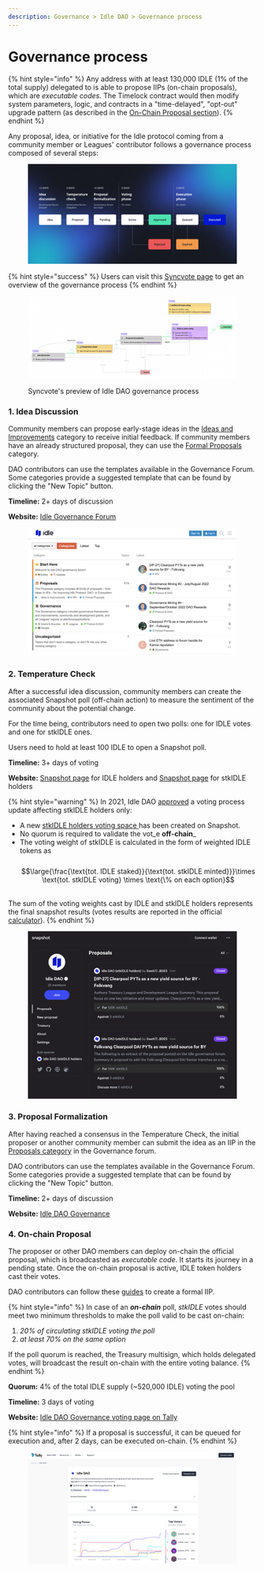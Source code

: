```yaml
---
description: Governance > Idle DAO > Governance process
---
```


# Governance process

{% hint style="info" %}
Any address with at least 130,000 IDLE (1% of the total supply) delegated to is able to propose IIPs (on-chain proposals), which are _executable codes._ The Timelock contract would then modify system parameters, logic, and contracts in a "time-delayed", "opt-out" upgrade pattern (as described in the [On-Chain Proposal section](./#4.-on-chain-proposal)).
{% endhint %}

Any proposal, idea, or initiative for the Idle protocol coming from a community member or Leagues' contributor follows a governance process composed of several steps:

<figure><img src="../../../.gitbook/assets/Governance process.png" alt=""><figcaption></figcaption></figure>

{% hint style="success" %}
Users can visit this [Syncvote page](https://app.syncvote.com/public/idle-governance-process-229/idle-dao-governance-process-300/320) to get an overview of the governance process
{% endhint %}

<figure><img src="../../../.gitbook/assets/image (90).png" alt=""><figcaption><p>Syncvote's preview of Idle DAO governance process</p></figcaption></figure>

### 1. Idea Discussion

Community members can propose early-stage ideas in the [Ideas and Improvements](https://gov.idle.finance/c/proposals/new-features-improvements/5) category to receive initial feedback. If community members have an already structured proposal, they can use the [Formal Proposals](https://gov.idle.finance/c/proposals/formal-proposal/21) category.

DAO contributors can use the templates available in the Governance Forum. Some categories provide a suggested template that can be found by clicking the "New Topic" button.&#x20;

**Timeline:** 2+ days of discussion

**Website:** [Idle Governance Forum](https://gov.idle.finance/)

<figure><img src="../../../.gitbook/assets/image (11).png" alt=""><figcaption></figcaption></figure>

### 2. Temperature Check

After a successful idea discussion, community members can create the associated Snapshot poll (off-chain action) to measure the sentiment of the community about the potential change.&#x20;

For the time being, contributors need to open two polls: one for IDLE votes and one for stkIDLE ones.

Users need to hold at least 100 IDLE to open a Snapshot poll.

**Timeline:** 3+ days of voting

**Website:** [Snapshot page](https://snapshot.org/#/idlefinance.eth) for IDLE holders and [Snapshot page](https://snapshot.org/#/staking.idlefinance.eth) for stkIDLE holders

{% hint style="warning" %}
In 2021, Idle DAO [approved](https://gov.idle.finance/t/voting-framework-for-stkidle-holders/567) a voting process update affecting stkIDLE holders only:

* A new [stkIDLE holders voting space ](https://snapshot.org/#/staking.idlefinance.eth)has been created on Snapshot.
* No quorum is required to validate the vot_e **off-chain**_
* The voting weight of stkIDLE is calculated in the form of weighted IDLE tokens as\
  \
  $$\large{\frac{\text{tot. IDLE staked}}{\text{tot. stkIDLE minted}}}\times \text{tot. stkIDLE voting} \times \text{\% on each option}$$

\
The sum of the voting weights cast by IDLE and stkIDLE holders represents the final snapshot results (votes results are reported in the official [calculator](https://docs.google.com/spreadsheets/d/1BnH9boRmBADuyquvDMh0AmQfF97Zj76sIENKtySLU8o/edit?usp=sharing)).
{% endhint %}

<figure><img src="../../../.gitbook/assets/image (78).png" alt=""><figcaption></figcaption></figure>

### 3. Proposal Formalization

After having reached a consensus in the Temperature Check, the initial proposer or another community member can submit the idea as an IIP in the [Proposals category](https://gov.idle.finance/c/proposals/6) in the Governance forum.&#x20;

DAO contributors can use the templates available in the Governance Forum. Some categories provide a suggested template that can be found by clicking the "New Topic" button.

**Timeline:** 2+ days of discussion

**Website:** [Idle DAO Governance](https://gov.idle.finance/)&#x20;

### 4. On-chain Proposal

The proposer or other DAO members can deploy on-chain the official proposal, which is broadcasted as _executable code_. It starts its journey in a pending state. Once the on-chain proposal is active, IDLE token holders cast their votes.&#x20;

DAO contributors can follow these [guides](../governance-guides/) to create a formal IIP.

{% hint style="info" %}
In case of an _**on-chain**_ poll, _stkIDLE_ votes should meet two minimum thresholds to make the poll valid to be cast on-chain:&#x20;

1. _20% of circulating stkIDLE voting the poll_
2. _at least 70% on the same option_&#x20;

If the poll quorum is reached, the Treasury multisign, which holds delegated votes, will broadcast the result on-chain with the entire voting balance.
{% endhint %}

**Quorum:** 4% of the total IDLE supply (\~520,000 IDLE) voting the pool

**Timeline:** 3 days of voting

**Website:** [Idle DAO Governance voting page on Tally](https://www.tally.xyz/gov/idle)

{% hint style="info" %}
If a proposal is successful, it can be queued for execution and, after 2 days, can be executed on-chain.&#x20;
{% endhint %}

<figure><img src="../../../.gitbook/assets/image (71).png" alt=""><figcaption></figcaption></figure>
